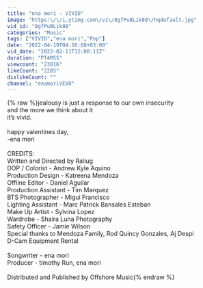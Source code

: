 ```yaml
---
title: "ena mori - VIVID"
image: "https:\/\/i.ytimg.com\/vi\/8gfPuBLik88\/hqdefault.jpg"
vid_id: "8gfPuBLik88"
categories: "Music"
tags: ["VIVID","ena mori","Pop"]
date: "2022-04-19T04:36:08+03:00"
vid_date: "2022-02-11T12:00:11Z"
duration: "PT4M5S"
viewcount: "23816"
likeCount: "2285"
dislikeCount: ""
channel: "enamoriVEVO"
---
```

{% raw %}jealousy is just a response to our own insecurity <br />and the more we think about it <br />it’s vivid.<br /><br />happy valentines day, <br />-ena mori <br /><br />CREDITS: <br />Written and Directed by Raliug<br />DOP / Colorist - Andrew Kyle Aquino<br />Production Design - Katreena Mendoza<br />Offline Editor - Daniel Aguilar<br />Production Assistant - Tim Marquez<br />BTS Photographer - Migui Francisco<br />Lighting Assistant - Marc Patrick Bansales Esteban<br />Make Up Artist - Sylvina Lopez<br />Wardrobe - Shaira Luna Photography <br />Safety Officer - Jamie Wilson<br />Special thanks to Mendoza Family, Rod Quincy Gonzales, Aj Despi<br />D-Cam Equipment Rental<br /><br />Songwriter - ena mori<br />Producer - timothy Run, ena mori<br /><br />Distributed and Published by Offshore Music{% endraw %}
